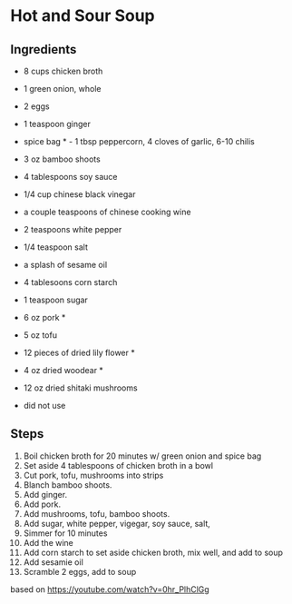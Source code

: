 # Hot and Sour Soup

Ingredients
---
* 8 cups chicken broth
* 1 green onion, whole
* 2 eggs
* 1 teaspoon ginger
* spice bag * - 1 tbsp peppercorn, 4 cloves of garlic, 6-10 chilis
* 3 oz bamboo shoots
* 4 tablespoons soy sauce
* 1/4 cup chinese black vinegar
* a couple teaspoons of chinese cooking wine
* 2 teaspoons white pepper
* 1/4 teaspoon salt
* a splash of sesame oil
* 4 tablesoons corn starch
* 1 teaspoon sugar
* 6 oz pork * 
* 5 oz tofu
* 12 pieces of dried lily flower *
* 4 oz dried woodear *
* 12 oz dried shitaki mushrooms

* did not use

Steps
---
1. Boil chicken broth for 20 minutes w/ green onion and spice bag
1. Set aside 4 tablespoons of chicken broth in a bowl
1. Cut pork, tofu, mushrooms into strips
1. Blanch bamboo shoots.
1. Add ginger.
1. Add pork.
1. Add mushrooms, tofu, bamboo shoots.
1. Add sugar, white pepper, vigegar, soy sauce, salt, 
1. Simmer for 10 minutes
1. Add the wine
1. Add corn starch to set aside chicken broth, mix well, and add to soup
1. Add sesamie oil
1. Scramble 2 eggs, add to soup

based on https://youtube.com/watch?v=0hr_PlhClGg
